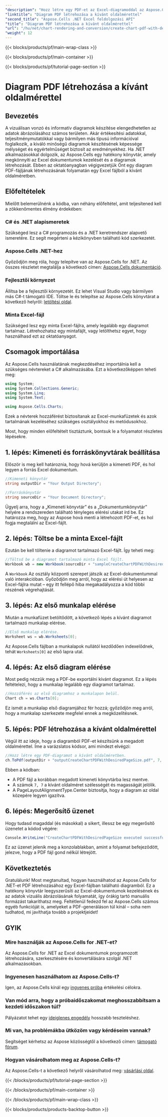 ```yaml
---
"description": "Hozz létre egy PDF-et az Excel-diagramoddal az Aspose.Cells for .NET használatával. Tanuld meg, hogyan kell ezt tenni ebből a lépésről lépésre szóló útmutatóból."
"linktitle": "Diagram PDF létrehozása a kívánt oldalmérettel"
"second_title": "Aspose.Cells .NET Excel feldolgozási API"
"title": "Diagram PDF létrehozása a kívánt oldalmérettel"
"url": "/hu/net/chart-rendering-and-conversion/create-chart-pdf-with-desired-page-size/"
"weight": 12
---
```


{{< blocks/products/pf/main-wrap-class >}}

{{< blocks/products/pf/main-container >}}

{{< blocks/products/pf/tutorial-page-section >}}

# Diagram PDF létrehozása a kívánt oldalmérettel

## Bevezetés

A vizuálisan vonzó és informatív diagramok készítése elengedhetetlen az adatok ábrázolásához számos területen. Akár értékesítési adatokkal, teljesítménymutatókkal vagy bármilyen más típusú információval foglalkozik, a kiváló minőségű diagramok készítésének képessége mélységet és egyértelműséget biztosít az eredményekhez. Ha .NET alkalmazásokkal dolgozik, az Aspose.Cells egy hatékony könyvtár, amely megkönnyíti az Excel dokumentumok kezelését és a diagramok létrehozását. Ebben az oktatóanyagban végigvezetjük Önt egy diagram PDF-fájljának létrehozásának folyamatán egy Excel fájlból a kívánt oldalméretben.

## Előfeltételek

Mielőtt belemerülnénk a kódba, van néhány előfeltétel, amit teljesítened kell a zökkenőmentes élmény érdekében:

### C# és .NET alapismeretek

Szükséged lesz a C# programozás és a .NET keretrendszer alapvető ismeretére. Ez segít megérteni a kézikönyvben található kód szerkezetét.

### Aspose.Cells .NET-hez

Győződjön meg róla, hogy telepítve van az Aspose.Cells for .NET. Az összes részletet megtalálja a következő címen: [Aspose.Cells dokumentáció](https://reference.aspose.com/cells/net/). 

### Fejlesztői környezet

Állítsa be a fejlesztői környezetét. Ez lehet Visual Studio vagy bármilyen más C#-t támogató IDE. Töltse le és telepítse az Aspose.Cells könyvtárat a következő helyről: [letöltési oldal](https://releases.aspose.com/cells/net/).

### Minta Excel-fájl

Szükséged lesz egy minta Excel-fájlra, amely legalább egy diagramot tartalmaz. Létrehozhatsz egy mintafájlt, vagy letölthetsz egyet, hogy használhasd ezt az oktatóanyagot.

## Csomagok importálása

Az Aspose.Cells használatának megkezdéséhez importálnia kell a szükséges névtereket a C# alkalmazásába. Ezt a következőképpen teheti meg:

```csharp
using System;
using System.Collections.Generic;
using System.Linq;
using System.Text;

using Aspose.Cells.Charts;
```

Ezek a névterek hozzáférést biztosítanak az Excel-munkafüzetek és azok tartalmának kezeléséhez szükséges osztályokhoz és metódusokhoz.

Most, hogy minden előfeltételt tisztáztunk, bontsuk le a folyamatot részletes lépésekre.

## 1. lépés: Kimeneti és forráskönyvtárak beállítása

Először is meg kell határoznia, hogy hová kerüljön a kimeneti PDF, és hol legyen a forrás Excel dokumentum.

```csharp
//Kimeneti könyvtár
string outputDir = "Your Output Directory";

//Forráskönyvtár
string sourceDir = "Your Document Directory";
```

Ügyelj arra, hogy a „Kimeneti könyvtár” és a „Dokumentumkönyvtár” helyére a rendszereden található tényleges elérési utakat írd be. Ez határozza meg, hogy az Aspose hová menti a létrehozott PDF-et, és hol fogja megtalálni az Excel-fájlt.

## 2. lépés: Töltse be a minta Excel-fájlt

Ezután be kell töltenie a diagramot tartalmazó Excel-fájlt. Így teheti meg:

```csharp
//Töltsd be a diagramot tartalmazó minta Excel fájlt.
Workbook wb = new Workbook(sourceDir + "sampleCreateChartPDFWithDesiredPageSize.xlsx");
```

A `Workbook` Az osztály központi szerepet játszik az Excel-dokumentummal való interakcióban. Győződjön meg arról, hogy az elérési út helyesen az Excel-fájlra mutat – egy itt fellépő hiba megakadályozza a kód többi részének végrehajtását.

## 3. lépés: Az első munkalap elérése

Miután a munkafüzet betöltődött, a következő lépés a kívánt diagramot tartalmazó munkalap elérése.

```csharp
//Első munkalap elérése.
Worksheet ws = wb.Worksheets[0];
```

Az Aspose.Cells fájlban a munkalapok nullától kezdődően indexelődnek, tehát `Worksheets[0]` az első lapra utal.

## 4. lépés: Az első diagram elérése

Most pedig nézzük meg a PDF-be exportálni kívánt diagramot. Ez a lépés feltételezi, hogy a munkalap legalább egy diagramot tartalmaz.

```csharp
//Hozzáférés az első diagramhoz a munkalapon belül.
Chart ch = ws.Charts[0];
```

Ez ismét a munkalap első diagramjához fér hozzá; győződjön meg arról, hogy a munkalap szerkezete megfelel ennek a megközelítésnek.

## 5. lépés: PDF létrehozása a kívánt oldalmérettel

Végül itt az ideje, hogy a diagramból PDF-et készítsünk a megadott oldalmérettel. Íme a varázslatos kódsor, ami mindezt elvégzi:

```csharp
//Hozz létre egy PDF-diagramot a kívánt oldalméretben.
ch.ToPdf(outputDir + "outputCreateChartPDFWithDesiredPageSize.pdf", 7, 7, PageLayoutAlignmentType.Center, PageLayoutAlignmentType.Center);
```

Ebben a kódban:
- A PDF fájl a korábban megadott kimeneti könyvtárba lesz mentve.
- A számok `7, 7` a kívánt oldalméret szélességét és magasságát jelölik.
- A PageLayoutAlignmentType.Center biztosítja, hogy a diagram az oldal közepére legyen igazítva.

## 6. lépés: Megerősítő üzenet

Hogy tudasd magaddal (és másokkal) a sikert, illessz be egy megerősítő üzenetet a kódod végére:

```csharp
Console.WriteLine("CreateChartPDFWithDesiredPageSize executed successfully.");
```

Ez az üzenet jelenik meg a konzolablakban, amint a folyamat befejeződött, jelezve, hogy a PDF fájl gond nélkül létrejött.

## Következtetés

Gratulálunk! Most megtanultad, hogyan használhatod az Aspose.Cells for .NET-et PDF létrehozásához egy Excel-fájlban található diagramból. Ez a hatékony könyvtár leegyszerűsíti az Excel-dokumentumok kezelésének és az adatok vizuális ábrázolásának folyamatát, így órákig tartó manuális formázást takaríthatsz meg. Feltétlenül fedezd fel az Aspose.Cells számos egyéb funkcióját is, amelyeket a PDF-generáláson túl kínál – soha nem tudhatod, mi javíthatja tovább a projektjeidet!

## GYIK

### Mire használják az Aspose.Cells for .NET-et?  
Az Aspose.Cells for .NET az Excel dokumentumok programozott létrehozására, szerkesztésére és konvertálására szolgál .NET alkalmazásokban.

### Ingyenesen használhatom az Aspose.Cells-t?  
Igen, az Aspose.Cells kínál egy [ingyenes próba](https://releases.aspose.com/) értékelési célokra.

### Van mód arra, hogy a próbaidőszakomat meghosszabbítsam a kezdeti időszakon túl?  
Pályázatot tehet egy [ideiglenes engedély](https://purchase.aspose.com/temporary-license/) hosszabb teszteléshez.

### Mi van, ha problémákba ütközöm vagy kérdéseim vannak?  
Segítséget kérhetsz az Aspose közösségtől a következő címen: [támogató fórum](https://forum.aspose.com/c/cells/9).

### Hogyan vásárolhatom meg az Aspose.Cells-t?  
Az Aspose.Cells-t a következő helyről vásárolhatod meg: [vásárlási oldal](https://purchase.aspose.com/buy).

{{< /blocks/products/pf/tutorial-page-section >}}

{{< /blocks/products/pf/main-container >}}

{{< /blocks/products/pf/main-wrap-class >}}

{{< blocks/products/products-backtop-button >}}